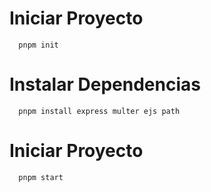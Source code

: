   # Iniciar Proyecto
  ```
    pnpm init
  ```

  # Instalar Dependencias
  ```
    pnpm install express multer ejs path
  ```

  # Iniciar Proyecto
  ```
    pnpm start
  ```
